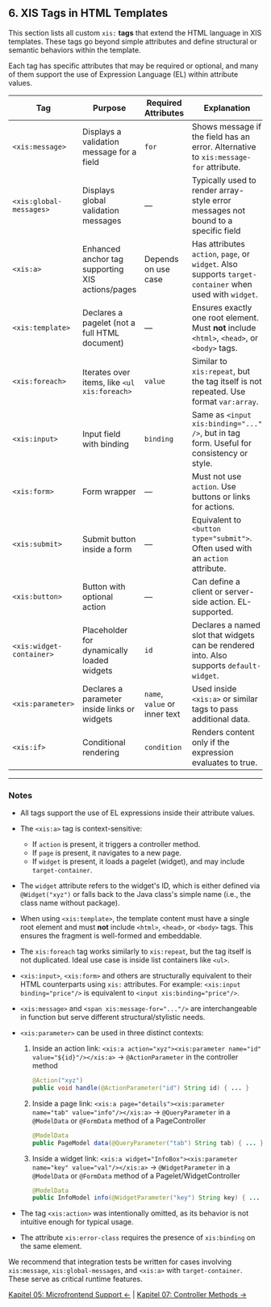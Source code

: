 ## 6. XIS Tags in HTML Templates

This section lists all custom `xis:` **tags** that extend the HTML language in XIS templates. These tags go beyond
simple attributes and define structural or semantic behaviors within the template.

Each tag has specific attributes that may be required or optional, and many of them support the use of Expression
Language (EL) within attribute values.

| Tag                      | Purpose                                          | Required Attributes           | Explanation                                                                                             | Example                                                        |
|--------------------------|--------------------------------------------------|-------------------------------|---------------------------------------------------------------------------------------------------------|----------------------------------------------------------------|
| `<xis:message>`          | Displays a validation message for a field        | `for`                         | Shows message if the field has an error. Alternative to `xis:message-for` attribute.                    | `<xis:message for="email"/>`                                   |
| `<xis:global-messages>`  | Displays global validation messages              | —                             | Typically used to render array-style error messages not bound to a specific field                       | `<xis:global-messages/>`                                       |
| `<xis:a>`                | Enhanced anchor tag supporting XIS actions/pages | Depends on use case           | Has attributes `action`, `page`, or `widget`. Also supports `target-container` when used with `widget`. | `<xis:a action="submit">Send</xis:a>`                          |
| `<xis:template>`         | Declares a pagelet (not a full HTML document)    | —                             | Ensures exactly one root element. Must **not** include `<html>`, `<head>`, or `<body>` tags.            | `<xis:template><div>...</div></xis:template>`                  |
| `<xis:foreach>`          | Iterates over items, like `<ul xis:foreach>`     | `value`                       | Similar to `xis:repeat`, but the tag itself is not repeated. Use format `var:array`.                    | `<ul xis:foreach="item:items">...</ul>`                        |
| `<xis:input>`            | Input field with binding                         | `binding`                     | Same as `<input xis:binding="..." />`, but in tag form. Useful for consistency or style.                | `<xis:input binding="price"/>`                                 |
| `<xis:form>`             | Form wrapper                                     | —                             | Must not use `action`. Use buttons or links for actions.                                                | `<xis:form>...</xis:form>`                                     |
| `<xis:submit>`           | Submit button inside a form                      | —                             | Equivalent to `<button type="submit">`. Often used with an `action` attribute.                          | `<xis:submit action="save">Save</xis:submit>`                  |
| `<xis:button>`           | Button with optional action                      | —                             | Can define a client or server-side action. EL-supported.                                                | `<xis:button action="reset">Reset</xis:button>`                |
| `<xis:widget-container>` | Placeholder for dynamically loaded widgets       | `id`                          | Declares a named slot that widgets can be rendered into. Also supports `default-widget`.                | `<xis:widget-container id="main" default-widget="StartPage"/>` |
| `<xis:parameter>`        | Declares a parameter inside links or widgets     | `name`, `value` or inner text | Used inside `<xis:a>` or similar tags to pass additional data.                                          | `<xis:parameter name="q" value="${value}"/>`                   |
| `<xis:if>`               | Conditional rendering                            | `condition`                   | Renders content only if the expression evaluates to true.                                               | `<xis:if condition="${user.loggedIn}">...</xis:if>`            |

---

### Notes

* All tags support the use of EL expressions inside their attribute values.
* The `<xis:a>` tag is context-sensitive:

    * If `action` is present, it triggers a controller method.
    * If `page` is present, it navigates to a new page.
    * If `widget` is present, it loads a pagelet (widget), and may include `target-container`.
* The `widget` attribute refers to the widget's ID, which is either defined via `@Widget("xyz")` or falls back to the
  Java class's simple name (i.e., the class name without package).
* When using `<xis:template>`, the template content must have a single root element and must **not** include `<html>`,
  `<head>`, or `<body>` tags. This ensures the fragment is well-formed and embeddable.
* The `xis:foreach` tag works similarly to `xis:repeat`, but the tag itself is not duplicated. Ideal use case is inside
  list containers like `<ul>`.
* `<xis:input>`, `<xis:form>` and others are structurally equivalent to their HTML counterparts using `xis:` attributes.
  For example: `<xis:input binding="price"/>` is equivalent to `<input xis:binding="price"/>`.
* `<xis:message>` and `<span xis:message-for="..."/>` are interchangeable in function but serve different
  structural/stylistic needs.
* `<xis:parameter>` can be used in three distinct contexts:

    1. Inside an action link: `<xis:a action="xyz"><xis:parameter name="id" value="${id}"/></xis:a>` →
       `@ActionParameter` in the controller method

       ```java
       @Action("xyz")
       public void handle(@ActionParameter("id") String id) { ... }
       ```
    2. Inside a page link: `<xis:a page="details"><xis:parameter name="tab" value="info"/></xis:a>` → `@QueryParameter`
       in a `@ModelData` or `@FormData` method of a PageController

       ```java
       @ModelData
       public PageModel data(@QueryParameter("tab") String tab) { ... }
       ```
    3. Inside a widget link: `<xis:a widget="InfoBox"><xis:parameter name="key" value="val"/></xis:a>` →
       `@WidgetParameter` in a `@ModelData` or `@FormData` method of a Pagelet/WidgetController

       ```java
       @ModelData
       public InfoModel info(@WidgetParameter("key") String key) { ... }
       ```
* The tag `<xis:action>` was intentionally omitted, as its behavior is not intuitive enough for typical usage.
* The attribute `xis:error-class` requires the presence of `xis:binding` on the same element.

We recommend that integration tests be written for cases involving `xis:message`, `xis:global-messages`, and `<xis:a>`
with `target-container`. These serve as critical runtime features.

[Kapitel 05: Microfrontend Support ←](05-microfrontend-support.md) | [Kapitel 07: Controller Methods →](07-controller-methods.md)